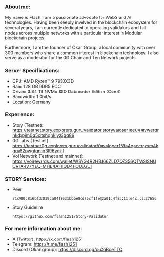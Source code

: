 ### About me:
My name is Flash. I am a passionate advocate for Web3 and AI technologies. Having been deeply involved in the blockchain ecosystem for several years, I am currently dedicated to operating validators and full nodes across multiple networks with a particular interest in Modular blockchain projects.

Furthermore, I am the founder of Okan Group, a local community with over 300 members who share a common interest in blockchain technology. I also serve as a moderator for the 0G Chain and Ten Network projects.

### Server Specifications:
- CPU: AMD Ryzen™ 9 7950X3D
- Ram: 128 GB DDR5 ECC
- Drives: 3.84 TB NVMe SSD Datacenter Edition (Gen4)
- Bandwidth: 1 Gbit/s
- Location: Germany

### Experience:
- Story (Testnet): https://testnet.story.explorers.guru/validator/storyvaloper1ee044tvwerdrnkdppjm0q5crtshqhklyz3gq89
- 0G Labs (Testnet): https://testnet.0g.explorers.guru/validator/0gvaloper15ffa4qaccrqxsm4kgqa82pwgtqnnq3l96yqkjf
- Voi Network (Testnet and mainnet): https://voirewards.com/wallet/WSVG4R2HBJ66ZLD7QZ356QTWSISNUCRTARV7YEQFMHE4AHIIQD4FOUEGCI

### STORY Services:
- Peer
  ```
  71c980c816bf33019ca04f8031bbbe8dd75cf1fe@2a01:4f8:211:e4c::2:27656
  ```
- Story Guideline
  ```
  https://github.com/flash1251/Story-Validator
  ```
### For more information about me:
  - X (Twitter): https://x.com/flash1251
  - Telegram: https://t.me/flash1251
  - Discord (Okan group): https://discord.gg/cuXqBceTTC
